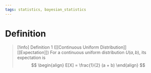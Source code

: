 ```yaml
---
tags: statistics, bayesian_statistics
---
```


# Definition

> [!info] Definition 1 ([[Continuous Uniform Distribution]] [[Expectation]])
> For a continuous uniform distribution $U(a, b)$, its expectation is
> $$
> \begin{align}
> E[X] = \frac{1}{2} (a + b)
> \end{align}
> $$